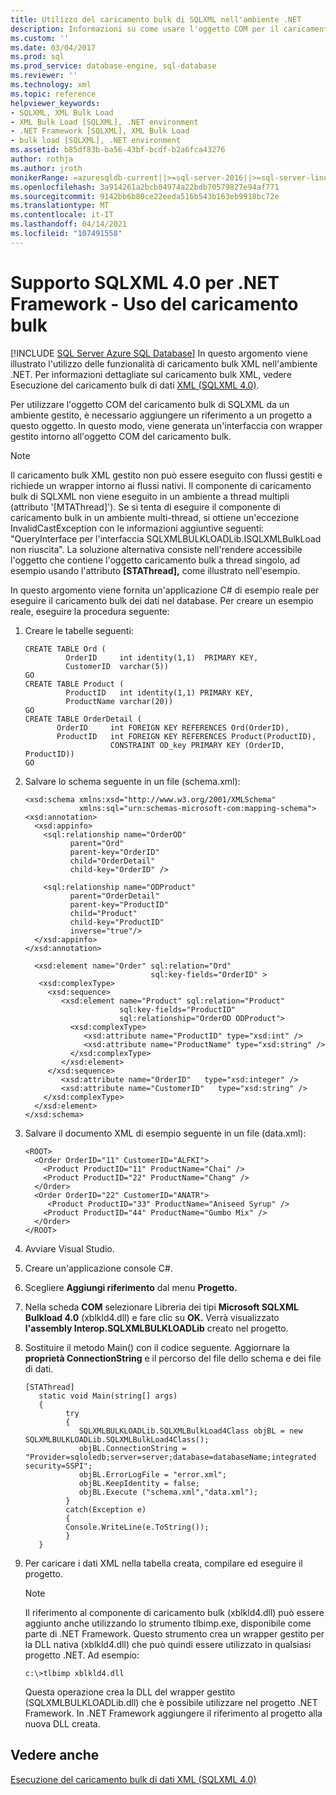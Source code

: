 ```yaml
---
title: Utilizzo del caricamento bulk di SQLXML nell'ambiente .NET
description: Informazioni su come usare l'oggetto COM per il caricamento bulk di SQLXML 4.0 nell'ambiente .NET per il caricamento bulk di dati XML in un database.
ms.custom: ''
ms.date: 03/04/2017
ms.prod: sql
ms.prod_service: database-engine, sql-database
ms.reviewer: ''
ms.technology: xml
ms.topic: reference
helpviewer_keywords:
- SQLXML, XML Bulk Load
- XML Bulk Load [SQLXML], .NET environment
- .NET Framework [SQLXML], XML Bulk Load
- bulk load [SQLXML], .NET environment
ms.assetid: b85df83b-ba56-43bf-bcdf-b2a6fca43276
author: rothja
ms.author: jroth
monikerRange: =azuresqldb-current||>=sql-server-2016||>=sql-server-linux-2017||=azuresqldb-mi-current
ms.openlocfilehash: 3a914261a2bcb04974a22bdb70579827e94af771
ms.sourcegitcommit: 9142bb6b80ce22eeda516b543b163eb9918bc72e
ms.translationtype: MT
ms.contentlocale: it-IT
ms.lasthandoff: 04/14/2021
ms.locfileid: "107491558"
---
```

# <a name="sqlxml-40-net-framework-support---using-bulk-load"></a>Supporto SQLXML 4.0 per .NET Framework - Uso del caricamento bulk
[!INCLUDE [SQL Server Azure SQL Database](../../includes/applies-to-version/sql-asdb.md)]
  In questo argomento viene illustrato l'utilizzo delle funzionalità di caricamento bulk XML nell'ambiente .NET. Per informazioni dettagliate sul caricamento bulk XML, vedere Esecuzione del caricamento bulk di dati [XML &#40;SQLXML 4.0&#41;](../../relational-databases/sqlxml-annotated-xsd-schemas-xpath-queries/bulk-load-xml/performing-bulk-load-of-xml-data-sqlxml-4-0.md).  
  
 Per utilizzare l'oggetto COM del caricamento bulk di SQLXML da un ambiente gestito, è necessario aggiungere un riferimento a un progetto a questo oggetto. In questo modo, viene generata un'interfaccia con wrapper gestito intorno all'oggetto COM del caricamento bulk.  
  
> [!NOTE]  
>  Il caricamento bulk XML gestito non può essere eseguito con flussi gestiti e richiede un wrapper intorno ai flussi nativi. Il componente di caricamento bulk di SQLXML non viene eseguito in un ambiente a thread multipli (attributo '[MTAThread]'). Se si tenta di eseguire il componente di caricamento bulk in un ambiente multi-thread, si ottiene un'eccezione InvalidCastException con le informazioni aggiuntive seguenti: "QueryInterface per l'interfaccia SQLXMLBULKLOADLib.ISQLXMLBulkLoad non riuscita". La soluzione alternativa consiste nell'rendere accessibile l'oggetto che contiene l'oggetto caricamento bulk a thread singolo, ad esempio usando l'attributo **[STAThread],** come illustrato nell'esempio.  
  
 In questo argomento viene fornita un'applicazione C# di esempio reale per eseguire il caricamento bulk dei dati nel database. Per creare un esempio reale, eseguire la procedura seguente:  
  
1.  Creare le tabelle seguenti:  
  
    ```  
    CREATE TABLE Ord (  
             OrderID     int identity(1,1)  PRIMARY KEY,  
             CustomerID  varchar(5))  
    GO  
    CREATE TABLE Product (  
             ProductID   int identity(1,1) PRIMARY KEY,  
             ProductName varchar(20))  
    GO  
    CREATE TABLE OrderDetail (  
           OrderID     int FOREIGN KEY REFERENCES Ord(OrderID),  
           ProductID   int FOREIGN KEY REFERENCES Product(ProductID),  
                       CONSTRAINT OD_key PRIMARY KEY (OrderID, ProductID))  
    GO  
    ```  
  
2.  Salvare lo schema seguente in un file (schema.xml):  
  
    ```  
    <xsd:schema xmlns:xsd="http://www.w3.org/2001/XMLSchema"  
                xmlns:sql="urn:schemas-microsoft-com:mapping-schema">  
    <xsd:annotation>  
      <xsd:appinfo>  
        <sql:relationship name="OrderOD"  
              parent="Ord"  
              parent-key="OrderID"  
              child="OrderDetail"  
              child-key="OrderID" />  
  
        <sql:relationship name="ODProduct"  
              parent="OrderDetail"  
              parent-key="ProductID"  
              child="Product"  
              child-key="ProductID"   
              inverse="true"/>  
      </xsd:appinfo>  
    </xsd:annotation>  
  
      <xsd:element name="Order" sql:relation="Ord"   
                                sql:key-fields="OrderID" >  
       <xsd:complexType>  
         <xsd:sequence>  
            <xsd:element name="Product" sql:relation="Product"   
                         sql:key-fields="ProductID"  
                         sql:relationship="OrderOD ODProduct">  
              <xsd:complexType>  
                 <xsd:attribute name="ProductID" type="xsd:int" />  
                 <xsd:attribute name="ProductName" type="xsd:string" />  
              </xsd:complexType>  
            </xsd:element>  
         </xsd:sequence>  
            <xsd:attribute name="OrderID"   type="xsd:integer" />   
            <xsd:attribute name="CustomerID"   type="xsd:string" />  
        </xsd:complexType>  
      </xsd:element>  
    </xsd:schema>  
    ```  
  
3.  Salvare il documento XML di esempio seguente in un file (data.xml):  
  
    ```  
    <ROOT>    
      <Order OrderID="11" CustomerID="ALFKI">  
        <Product ProductID="11" ProductName="Chai" />  
        <Product ProductID="22" ProductName="Chang" />  
      </Order>  
      <Order OrderID="22" CustomerID="ANATR">  
         <Product ProductID="33" ProductName="Aniseed Syrup" />  
        <Product ProductID="44" ProductName="Gumbo Mix" />  
      </Order>  
    </ROOT>  
    ```  
  
4.  Avviare Visual Studio.  
  
5.  Creare un'applicazione console C#.  
  
6.  Scegliere **Aggiungi riferimento** dal menu **Progetto.**  
  
7.  Nella scheda **COM** selezionare Libreria dei tipi **Microsoft SQLXML Bulkload 4.0** (xblkld4.dll) e fare clic su **OK.** Verrà visualizzato **l'assembly Interop.SQLXMLBULKLOADLib** creato nel progetto.  
  
8.  Sostituire il metodo Main() con il codice seguente. Aggiornare la **proprietà ConnectionString** e il percorso del file dello schema e dei file di dati.  
  
    ```  
    [STAThread]  
       static void Main(string[] args)  
       {     
             try  
             {  
                SQLXMLBULKLOADLib.SQLXMLBulkLoad4Class objBL = new SQLXMLBULKLOADLib.SQLXMLBulkLoad4Class();  
                objBL.ConnectionString = "Provider=sqloledb;server=server;database=databaseName;integrated security=SSPI";  
                objBL.ErrorLogFile = "error.xml";  
                objBL.KeepIdentity = false;  
                objBL.Execute ("schema.xml","data.xml");  
             }  
             catch(Exception e)  
             {  
             Console.WriteLine(e.ToString());  
             }  
       }  
    ```  
  
9. Per caricare i dati XML nella tabella creata, compilare ed eseguire il progetto.  
  
    > [!NOTE]  
    >  Il riferimento al componente di caricamento bulk (xblkld4.dll) può essere aggiunto anche utilizzando lo strumento tlbimp.exe, disponibile come parte di .NET Framework. Questo strumento crea un wrapper gestito per la DLL nativa (xblkld4.dll) che può quindi essere utilizzato in qualsiasi progetto .NET. Ad esempio:  
  
    ```  
    c:\>tlbimp xblkld4.dll  
    ```  
  
     Questa operazione crea la DLL del wrapper gestito (SQLXMLBULKLOADLib.dll) che è possibile utilizzare nel progetto .NET Framework. In .NET Framework aggiungere il riferimento al progetto alla nuova DLL creata.  
  
## <a name="see-also"></a>Vedere anche  
 [Esecuzione del caricamento bulk di dati XML &#40;SQLXML 4.0&#41;](../../relational-databases/sqlxml-annotated-xsd-schemas-xpath-queries/bulk-load-xml/performing-bulk-load-of-xml-data-sqlxml-4-0.md)  
  
  
